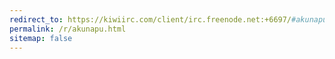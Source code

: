 ```yaml
---
redirect_to: https://kiwiirc.com/client/irc.freenode.net:+6697/#akunapu
permalink: /r/akunapu.html
sitemap: false
---
```


